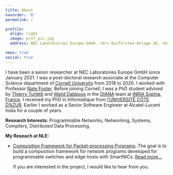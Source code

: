 ```yaml
---
title: About
navorder: '0'
permalink: /

profile:
  align: right
  image: prof_pic.jpg
  address: NEC Laboratories Europe GmbH. <br> Kurfürsten-Anlage 36, <br> 69115 Heidelberg, Germany

news: true
social: true
---
```


I have been a senior researcher at NEC Laboratories Europe GmbH since January 2021. I was a post-doctoral research associate at the Computer Science department of  <a href="https://www.cornell.edu" target="_blank">Cornell University</a> from 2018 to 2020.  I worked with Professor <a href="https://www.cs.cornell.edu/~jnfoster/" target="_blank">Nate Foster</a>. Before joining Cornell, I was a PhD student advised by [Thierry Turletti](https://team.inria.fr/diana/team-members/thierry-turletti/) and [Walid Dabbous](https://team.inria.fr/diana/team-members/walid-dabbous/) in the [DIANA](https://team.inria.fr/diana/team-members/) team at [INRIA Sophia, France](https://www.inria.fr/fr/centre-inria-sophia-antipolis-mediterranee).  I received my PhD in Informatique from [l’UNIVERSITÉ CÔTE D’AZUR](http://univ-cotedazur.fr/fr).  Earlier I worked as a Senior Software Engineer at Alcatel-Lucent India for a couple of years.

__Research Interests:__ Programmable Networks, Networking, Systems,
Compilers, Distributed Data Processing,

__My Reseach at NLE:__

* [Composition Framework for Packet-processing Programs](/projects/composition/):
  The goal is to build a composition framework for network programs developed 
  for programmable switches and edge hosts with SmartNICs. [Read more...](/projects/composition/)

  If you are interested in the project, I would like to hear from you. 



